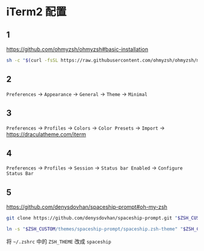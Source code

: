 # iTerm2 配置

## 1

https://github.com/ohmyzsh/ohmyzsh#basic-installation

```bash
sh -c "$(curl -fsSL https://raw.githubusercontent.com/ohmyzsh/ohmyzsh/master/tools/install.sh)"
```

## 2

`Preferences` -> `Appearance` -> `General` -> `Theme` -> `Minimal`

## 3

`Preferences`  -> `Profiles` -> `Colors` -> `Color Presets` -> `Import` -> https://draculatheme.com/iterm

## 4

`Preferences` -> `Profiles` -> `Session` -> `Status bar Enabled` -> `Configure Status Bar`

## 5

https://github.com/denysdovhan/spaceship-prompt#oh-my-zsh

```bash
git clone https://github.com/denysdovhan/spaceship-prompt.git "$ZSH_CUSTOM/themes/spaceship-prompt"
```

```bash
ln -s "$ZSH_CUSTOM/themes/spaceship-prompt/spaceship.zsh-theme" "$ZSH_CUSTOM/themes/spaceship.zsh-theme"
```

将 `~/.zshrc` 中的 `ZSH_THEME` 改成 `spaceship`
